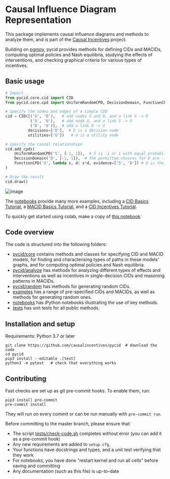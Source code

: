 # Causal Influence Diagram Representation

This package implements causal influence diagrams and methods to analyze them, and is part of the
[Causal Incentives](https://causalincentives.com) project.

Building on [pgmpy](https://pgmpy.org/), pycid provides methods for
defining CIDs and MACIDs,
computing optimal policies and Nash equilibria,
studying the effects of interventions, and
checking graphical criteria for various types of incentives.

## Basic usage

```python
# Import
from pycid.core.cid import CID
from pycid.core.cpd import UniformRandomCPD, DecisionDomain, FunctionCPD

# Specify the nodes and edges of a simple CID
cid = CID([('S', 'D'),   # add nodes S and D, and a link S -> D
           ('S', 'U'),   # add node U, and a link S -> U
           ('D', 'U')],  # add a link D -> U
          decisions=['D'],  # D is a decision node
          utilities=['U'])   # U is a utility node

# specify the causal relationships
cid.add_cpds(
    UniformRandomCPD('S', [-1, 1]),  # S is -1 or 1 with equal probability
    DecisionDomain('D', [-1, 1]),  # the permitted choices for D are -1 and 1
    FunctionCPD('U', lambda s, d: s*d, evidence=['S', 'D']) # U is the product of S and D
)

# Draw the result
cid.draw()
```

![image](./image.png "")

The [notebooks](./notebooks) provide many more examples, including
a [CID Basics Tutorial](./notebooks/CID_Basics_Tutorial.ipynb),
a [MACID Basics Tutorial](./notebooks/MACID_Basics_Tutorial.ipynb), and
a [CID Incentives Tutorial](./notebooks/CID_Incentives_Tutorial.ipynb).

To quickly get started using colab, make a copy of [this notebook](https://colab.research.google.com/drive/1QsITqn02c8zBfdOxaR0gVFcLQA_2UROu#scrollTo=GfupUXwM77Ti).

## Code overview

The code is structured into the following folders:
* [pycid/core](./pycid/core) contains methods and classes for specifying CID and MACID models,
  for finding and characterising types of paths in these models' graphs, and for
  computing optimal policies and Nash equilibria.
* [pycid/analyze](./pycid/analyze) has methods for analyzing different types of effects and interventions
as well as incentives in single-decision CIDs and reasoning patterns in MACIDs.
* [pycid/random](pycid/random) has methods for generating random CIDs.
* [examples](./examples) has a range of pre-specified CIDs and MACIDs,
  as well as methods for generating random ones.
* [notebooks](./notebooks) has iPython notebooks illustrating the use of key methods.
* [tests](./tests) has unit tests for all public methods.

## Installation and setup

Requirements: Python 3.7 or later

```shell
git clone https://github.com/causalincentives/pycid  # download the code
cd pycid
pip3 install --editable .[test]
python3 -m pytest   # check that everything works
```

## Contributing
Fast checks are set up as git pre-commit hooks.
To enable them, run:
```shell
pip3 install pre-commit
pre-commit install
```
They will run on every commit or can be run manually with `pre-commit run`.

Before committing to the master branch, please ensure that:
* The script [tests/check-code.sh](tests/check-code.sh) completes without error (you can add it as a pre-commit hook)
* Any new requirements are added to `setup.cfg`.
* Your functions have docstrings and types, and a unit test verifying that they work
* For notebooks, you have done "restart kernel and run all cells" before saving and committing
* Any documentation (such as this file) is up-to-date
